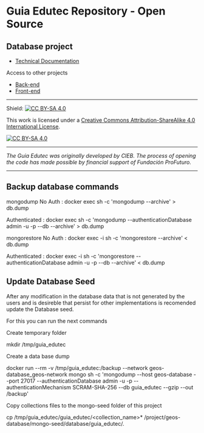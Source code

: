 
# Guia Edutec Repository - Open Source

## Database project

* [Technical Documentation](https://github.com/EL-BID/geos-database/blob/master/Documentaci%C3%B3n_T%C3%A9cnica_Guia_Edutec.pdf)

Access to other projects
* [Back-end](https://github.com/EL-BID/geos-backend)
* [Front-end](https://github.com/EL-BID/geos-frontend)


---
Shield: [![CC BY-SA 4.0][cc-by-sa-shield]][cc-by-sa]

This work is licensed under a
[Creative Commons Attribution-ShareAlike 4.0 International License][cc-by-sa].

[![CC BY-SA 4.0][cc-by-sa-image]][cc-by-sa]

[cc-by-sa]: http://creativecommons.org/licenses/by-sa/4.0/
[cc-by-sa-image]: https://licensebuttons.net/l/by-sa/4.0/88x31.png
[cc-by-sa-shield]: https://img.shields.io/badge/License-CC%20BY--SA%204.0-lightgrey.svg

---
_The Guia Edutec was originally developed by CIEB. The process of opening the code has made possible by financial support of Fundación ProFuturo._


---

## Backup database commands

mongodump
No Auth : docker exec <mongodb container> sh -c 'mongodump --archive' > db.dump

Authenticated : docker exec <mongodb container> sh -c 'mongodump --authenticationDatabase admin -u <user> -p <password> --db <database> --archive' > db.dump

mongorestore
No Auth : docker exec -i <mongodb container> sh -c 'mongorestore --archive' < db.dump

Authenticated : docker exec -i <mongodb container> sh -c 'mongorestore --authenticationDatabase admin -u <user> -p <password> --db <database> --archive' < db.dump


## Update Database Seed

After any modification in the database data that is not generated by the users and is desireble that persist for other implementations is recomended update the Database seed.

For this you can run the next commands


Create temporary folder 

mkdir /tmp/guia_edutec

Create a data base dump

docker run --rm -v /tmp/guia_edutec:/backup --network geos-database_geos-network mongo sh -c 'mongodump --host geos-database --port 27017 --authenticationDatabase admin -u <user> -p <password> --authenticationMechanism SCRAM-SHA-256 --db guia_edutec --gzip --out /backup'

Copy collections files to the mongo-seed folder of this project

cp /tmp/guia_edutec/guia_edutec/<collection_name>* /project/geos-database/mongo-seed/database/guia_edutec/.

